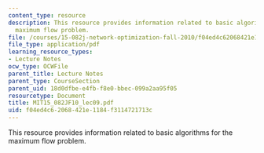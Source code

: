 ```yaml
---
content_type: resource
description: This resource provides information related to basic algorithms for the
  maximum flow problem.
file: /courses/15-082j-network-optimization-fall-2010/f04ed4c62068421e1184f3114721713c_MIT15_082JF10_lec09.pdf
file_type: application/pdf
learning_resource_types:
- Lecture Notes
ocw_type: OCWFile
parent_title: Lecture Notes
parent_type: CourseSection
parent_uid: 18d0dfbe-e4fb-f8e0-bbec-099a2aa95f05
resourcetype: Document
title: MIT15_082JF10_lec09.pdf
uid: f04ed4c6-2068-421e-1184-f3114721713c
---
```

This resource provides information related to basic algorithms for the maximum flow problem.
